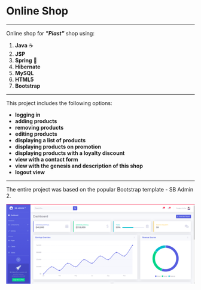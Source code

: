 # Online Shop
  -----------

Online shop for ***"Piast"*** shop using:
1. **Java** :coffee:
2. **JSP** 
3. **Spring** :leaves: 
4. **Hibernate** 
5. **MySQL** 
6. **HTML5** 
7. **Bootstrap**
----------
This project includes the following options: 
* **logging in** 
* **adding products** 
* **removing products**
* **editing products**
* **displaying a list of products** 
* **displaying products on promotion**
* **displaying products with a loyalty discount**
* **view with a contact form**
* **view with the genesis and description of this shop**
* **logout view**

-------
The entire project was based on the popular Bootstrap template - SB Admin 2.


![Screenshot](screenshot.png)
